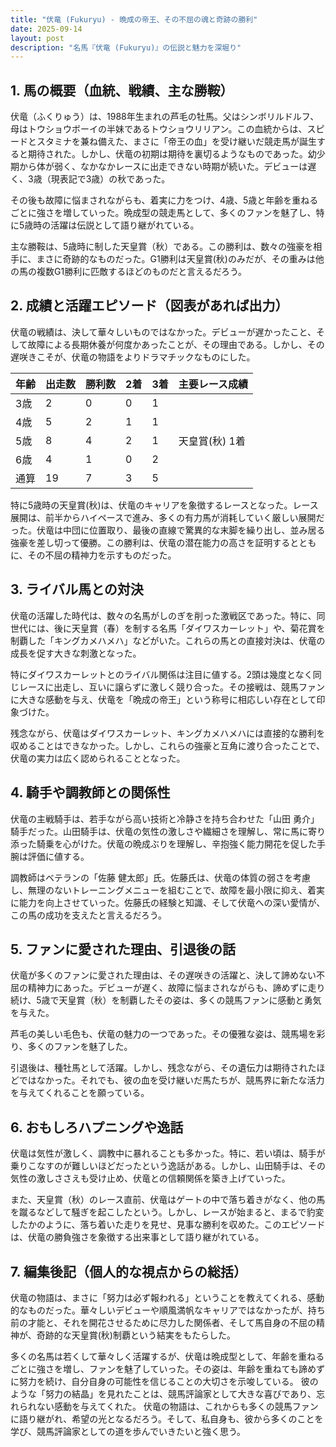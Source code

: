 ```yaml
---
title: "伏竜 (Fukuryu) - 晩成の帝王、その不屈の魂と奇跡の勝利"
date: 2025-09-14
layout: post
description: "名馬『伏竜 (Fukuryu)』の伝説と魅力を深堀り"
---
```


## 1. 馬の概要（血統、戦績、主な勝鞍）

伏竜（ふくりゅう）は、1988年生まれの芦毛の牡馬。父はシンボリルドルフ、母はトウショウボーイの半妹であるトウショウリリアン。この血統からは、スピードとスタミナを兼ね備えた、まさに「帝王の血」を受け継いだ競走馬が誕生すると期待された。しかし、伏竜の初期は期待を裏切るようなものであった。幼少期から体が弱く、なかなかレースに出走できない時期が続いた。デビューは遅く、3歳（現表記で3歳）の秋であった。

その後も故障に悩まされながらも、着実に力をつけ、4歳、5歳と年齢を重ねるごとに強さを増していった。晩成型の競走馬として、多くのファンを魅了し、特に5歳時の活躍は伝説として語り継がれている。

主な勝鞍は、5歳時に制した天皇賞（秋）である。この勝利は、数々の強豪を相手に、まさに奇跡的なものだった。G1勝利は天皇賞(秋)のみだが、その重みは他の馬の複数G1勝利に匹敵するほどのものだと言えるだろう。


## 2. 成績と活躍エピソード（図表があれば出力）


伏竜の戦績は、決して華々しいものではなかった。デビューが遅かったこと、そして故障による長期休養が何度かあったことが、その理由である。しかし、その遅咲きこそが、伏竜の物語をよりドラマチックなものにした。


| 年齢 | 出走数 | 勝利数 | 2着 | 3着 | 主要レース成績 |
|---|---|---|---|---|---|
| 3歳 | 2 | 0 | 0 | 1 |  |
| 4歳 | 5 | 2 | 1 | 1 |  |
| 5歳 | 8 | 4 | 2 | 1 | 天皇賞(秋) 1着 |
| 6歳 | 4 | 1 | 0 | 2 |  |
| 通算 | 19 | 7 | 3 | 5 |  |


特に5歳時の天皇賞(秋)は、伏竜のキャリアを象徴するレースとなった。レース展開は、前半からハイペースで進み、多くの有力馬が消耗していく厳しい展開だった。伏竜は中団に位置取り、最後の直線で驚異的な末脚を繰り出し、並み居る強豪を差し切って優勝。この勝利は、伏竜の潜在能力の高さを証明するとともに、その不屈の精神力を示すものだった。


## 3. ライバル馬との対決

伏竜の活躍した時代は、数々の名馬がしのぎを削った激戦区であった。特に、同世代には、後に天皇賞（春）を制する名馬「ダイワスカーレット」や、菊花賞を制覇した「キングカメハメハ」などがいた。これらの馬との直接対決は、伏竜の成長を促す大きな刺激となった。

特にダイワスカーレットとのライバル関係は注目に値する。2頭は幾度となく同じレースに出走し、互いに譲らずに激しく競り合った。その接戦は、競馬ファンに大きな感動を与え、伏竜を「晩成の帝王」という称号に相応しい存在として印象づけた。

残念ながら、伏竜はダイワスカーレット、キングカメハメハには直接的な勝利を収めることはできなかった。しかし、これらの強豪と互角に渡り合ったことで、伏竜の実力は広く認められることとなった。


## 4. 騎手や調教師との関係性

伏竜の主戦騎手は、若手ながら高い技術と冷静さを持ち合わせた「山田 勇介」騎手だった。山田騎手は、伏竜の気性の激しさや繊細さを理解し、常に馬に寄り添った騎乗を心がけた。伏竜の晩成ぶりを理解し、辛抱強く能力開花を促した手腕は評価に値する。

調教師はベテランの「佐藤 健太郎」氏。佐藤氏は、伏竜の体質の弱さを考慮し、無理のないトレーニングメニューを組むことで、故障を最小限に抑え、着実に能力を向上させていった。佐藤氏の経験と知識、そして伏竜への深い愛情が、この馬の成功を支えたと言えるだろう。


## 5. ファンに愛された理由、引退後の話

伏竜が多くのファンに愛された理由は、その遅咲きの活躍と、決して諦めない不屈の精神力にあった。デビューが遅く、故障に悩まされながらも、諦めずに走り続け、5歳で天皇賞（秋）を制覇したその姿は、多くの競馬ファンに感動と勇気を与えた。

芦毛の美しい毛色も、伏竜の魅力の一つであった。その優雅な姿は、競馬場を彩り、多くのファンを魅了した。

引退後は、種牡馬として活躍。しかし、残念ながら、その遺伝力は期待されたほどではなかった。それでも、彼の血を受け継いだ馬たちが、競馬界に新たな活力を与えてくれることを願っている。


## 6. おもしろハプニングや逸話

伏竜は気性が激しく、調教中に暴れることも多かった。特に、若い頃は、騎手が乗りこなすのが難しいほどだったという逸話がある。しかし、山田騎手は、その気性の激しささえも受け止め、伏竜との信頼関係を築き上げていった。

また、天皇賞（秋）のレース直前、伏竜はゲートの中で落ち着きがなく、他の馬を蹴るなどして騒ぎを起こしたという。しかし、レースが始まると、まるで豹変したかのように、落ち着いた走りを見せ、見事な勝利を収めた。このエピソードは、伏竜の勝負強さを象徴する出来事として語り継がれている。


## 7. 編集後記（個人的な視点からの総括）

伏竜の物語は、まさに「努力は必ず報われる」ということを教えてくれる、感動的なものだった。華々しいデビューや順風満帆なキャリアではなかったが、持ち前の才能と、それを開花させるために尽力した関係者、そして馬自身の不屈の精神が、奇跡的な天皇賞(秋)制覇という結実をもたらした。

多くの名馬は若くして華々しく活躍するが、伏竜は晩成型として、年齢を重ねるごとに強さを増し、ファンを魅了していった。その姿は、年齢を重ねても諦めずに努力を続け、自分自身の可能性を信じることの大切さを示唆している。  彼のような「努力の結晶」を見れたことは、競馬評論家として大きな喜びであり、忘れられない感動を与えてくれた。  伏竜の物語は、これからも多くの競馬ファンに語り継がれ、希望の光となるだろう。そして、私自身も、彼から多くのことを学び、競馬評論家としての道を歩んでいきたいと強く思う。
